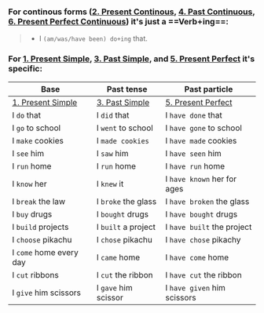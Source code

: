 ### For continous forms ([2. Present Continous](../Tenses/2.%20Present%20Continous.md), [4. Past Continuous](../Tenses/4.%20Past%20Continuous.md), [6. Present Perfect Continuous](../Tenses/6.%20Present%20Perfect%20Continuous.md)) it's just a ==Verb+ing==:	

> - I `(am/was/have been) do+ing` that.

### For [1. Present Simple](../Tenses/1.%20Present%20Simple.md), [3. Past Simple](../Tenses/3.%20Past%20Simple.md), and [5. Present Perfect](../Tenses/5.%20Present%20Perfect.md) it's specific:

| **Base** | **Past tense** | **Past particle** |
| - | - | - |
| [1. Present Simple](../Tenses/1.%20Present%20Simple.md) | [3. Past Simple](../Tenses/3.%20Past%20Simple.md) | [5. Present Perfect](../Tenses/5.%20Present%20Perfect.md) |
| I `do` that | I `did` that | I `have done` that |
| I `go` to school | I `went` to school | I `have gone` to school |
| I `make` cookies | I `made cookies` | I `have made` cookies |
| I `see` him | I `saw` him | I `have seen` him | 
| I `run` home | I `run` home | I `have run` home |
| I `know` her | I `knew` it | I `have known` her for ages |
| I `break` the law | I `broke` the glass | I `have broken` the glass |
| I `buy` drugs | I `bought` drugs | I `have bought` drugs |
| I `build` projects | I `built` a project | I `have built` the project |
| I `choose` pikachu | I `chose` pikachu | I `have chose` pikachy |
| I `come` home every day | I `came` home | I `have come` home |
| I `cut` ribbons | I `cut` the ribbon | I `have cut` the ribbon |
| I `give` him scissors | I `gave` him scissor | I `have given` him scissors |

